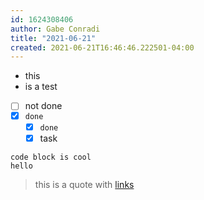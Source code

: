 ```yaml
---
id: 1624308406
author: Gabe Conradi
title: "2021-06-21"
created: 2021-06-21T16:46:46.222501-04:00
---
```


- this
- is a test

- [ ] not done
- [x] `done`
  - [x] `done`
  - [x] task

```
code block is cool
hello
```

> this is a quote with [links](http://google.com)

